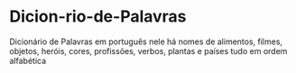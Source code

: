 # Dicion-rio-de-Palavras
Dicionário de Palavras em português nele há nomes de alimentos, filmes, objetos, heróis, cores, profissões, verbos, plantas e países tudo em ordem alfabética
